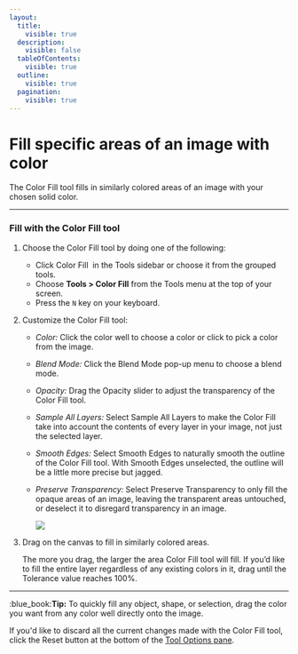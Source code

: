 ```yaml
---
layout:
  title:
    visible: true
  description:
    visible: false
  tableOfContents:
    visible: true
  outline:
    visible: true
  pagination:
    visible: true
---
```


# Fill specific areas of an image with color

The Color Fill tool fills in similarly colored areas of an image with your chosen solid color.

***

### Fill with the Color Fill tool

1. Choose the Color Fill tool by doing one of the following:&#x20;
   * Click Color Fill <img src="https://help.pixelmator.com/pixelmator-pro/3.5/assets/English/1580999220000.png" alt="" data-size="line"> in the Tools sidebar or choose it from the grouped tools.
   * Choose **Tools > Color Fill** from the Tools menu at the top of your screen.
   * Press the `N` key on your keyboard.
2. Customize the Color Fill tool:
   * _Color:_ Click the color well to choose a color or click <img src="https://help.pixelmator.com/pixelmator-pro/3.5/assets/English/1588174408000.png" alt="" data-size="line">to pick a color from the image.
   * _Blend Mode:_ Click the Blend Mode pop-up menu to choose a blend mode.
   * _Opacity:_ Drag the Opacity slider to adjust the transparency of the Color Fill tool.
   * _Sample All Layers:_ Select Sample All Layers to make the Color Fill take into account the contents of every layer in your image, not just the selected layer.
   * _Smooth Edges:_ Select Smooth Edges to naturally smooth the outline of the Color Fill tool. With Smooth Edges unselected, the outline will be a little more precise but jagged.
   *   _Preserve Transparency:_ Select Preserve Transparency to only fill the opaque areas of an image, leaving the transparent areas untouched, or deselect it to disregard transparency in an image.

       ![](https://help.pixelmator.com/pixelmator-pro/3.5/assets/English/1625134798000.png)
3.  Drag on the canvas to fill in similarly colored areas.

    The more you drag, the larger the area Color Fill tool will fill. If you’d like to fill the entire layer regardless of any existing colors in it, drag until the Tolerance value reaches 100%.

***

&#x20;:blue\_book:**Tip:** To quickly fill any object, shape, or selection, drag the color you want from any color well directly onto the image.

If you'd like to discard all the current changes made with the Color Fill tool, click the Reset button at the bottom of the [Tool Options pane](https://www.pixelmator.com/support/guide/pixelmator-pro/#glossary).
